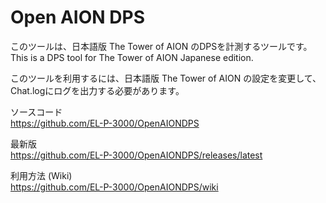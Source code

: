 # Open AION DPS

このツールは、日本語版 The Tower of AION のDPSを計測するツールです。  
This is a DPS tool for The Tower of AION Japanese edition.

このツールを利用するには、日本語版 The Tower of AION の設定を変更して、Chat.logにログを出力する必要があります。

ソースコード  
https://github.com/EL-P-3000/OpenAIONDPS

最新版  
https://github.com/EL-P-3000/OpenAIONDPS/releases/latest

利用方法 (Wiki)  
https://github.com/EL-P-3000/OpenAIONDPS/wiki
